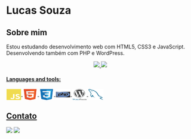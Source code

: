 <h1>Lucas Souza</h1>

<h2>Sobre mim</h2>
<p>Estou estudando desenvolvimento web com HTML5, CSS3 e JavaScript. Desenvolvendo também com PHP e WordPress.</p>
<section align="center">
  <a href="https://github.com/lucasnsouza">
  <img height="180em" src="https://github-readme-stats.vercel.app/api?username=lucasnsouza&show_icons=true&theme=github_dark&include_all_commits=true&count_private=true"/> <img height="180em" src="https://github-readme-stats.vercel.app/api/top-langs/?username=lucasnsouza&layout=compact&langs_count=7&theme=dracula"/>
</section>
  
<h4>Languages and tools:</h4>
<div style="display: inline_block">
  <img align="center" alt="Lucas-Js" height="30" width="40" src="https://raw.githubusercontent.com/devicons/devicon/master/icons/javascript/javascript-plain.svg">
  <img align="center" alt="Lucas-HTML" height="30" width="40" src="https://raw.githubusercontent.com/devicons/devicon/master/icons/html5/html5-original.svg">
  <img align="center" alt="Lucas-CSS" height="30" width="40" src="https://raw.githubusercontent.com/devicons/devicon/master/icons/css3/css3-original.svg">
  <img align="center" alt="Lucas-CSS" height="30" width="40" src="https://raw.githubusercontent.com/devicons/devicon/master/icons/php/php-original.svg">
  <img align="center" alt="Lucas-CSS" height="30" width="40" src="https://raw.githubusercontent.com/devicons/devicon/master/icons/wordpress/wordpress-original.svg">
  <img align="center" alt="Lucas-CSS" height="30" width="40" src="https://raw.githubusercontent.com/devicons/devicon/master/icons/mysql/mysql-original.svg">
</div>
  
<h2>Contato</h2>
  <a href = "mailto:lucasnstj@gmail.com"><img src="https://img.shields.io/badge/-Gmail-%23333?style=for-the-badge&logo=gmail&logoColor=white" target="_blank"></a>
  <a href="https://www.linkedin.com/in/lucasnsouza" target="_blank"><img src="https://img.shields.io/badge/-LinkedIn-%230077B5?style=for-the-badge&logo=linkedin&logoColor=white" target="_blank"></a>
